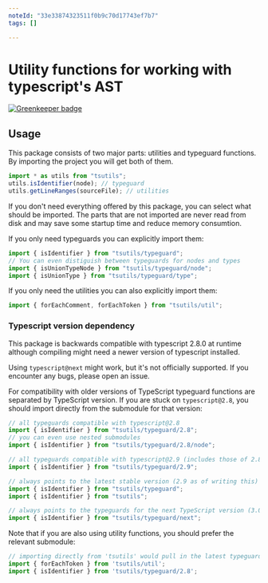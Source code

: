 ```yaml
---
noteId: "33e33874323511f0b9c70d17743ef7b7"
tags: []

---
```


# Utility functions for working with typescript's AST

[![Greenkeeper badge](https://badges.greenkeeper.io/ajafff/tsutils.svg)](https://greenkeeper.io/)

## Usage

This package consists of two major parts: utilities and typeguard functions.
By importing the project you will get both of them.
```js
import * as utils from "tsutils";
utils.isIdentifier(node); // typeguard
utils.getLineRanges(sourceFile); // utilities
```

If you don't need everything offered by this package, you can select what should be imported. The parts that are not imported are never read from disk and may save some startup time and reduce memory consumtion.

If you only need typeguards you can explicitly import them:
```js
import { isIdentifier } from "tsutils/typeguard";
// You can even distiguish between typeguards for nodes and types
import { isUnionTypeNode } from "tsutils/typeguard/node";
import { isUnionType } from "tsutils/typeguard/type";
```

If you only need the utilities you can also explicitly import them:
```js
import { forEachComment, forEachToken } from "tsutils/util";
```

### Typescript version dependency

This package is backwards compatible with typescript 2.8.0 at runtime although compiling might need a newer version of typescript installed.

Using `typescript@next` might work, but it's not officially supported. If you encounter any bugs, please open an issue.

For compatibility with older versions of TypeScript typeguard functions are separated by TypeScript version. If you are stuck on `typescript@2.8`, you should import directly from the submodule for that version:

```js
// all typeguards compatible with typescript@2.8
import { isIdentifier } from "tsutils/typeguard/2.8";
// you can even use nested submodules
import { isIdentifier } from "tsutils/typeguard/2.8/node";

// all typeguards compatible with typescript@2.9 (includes those of 2.8)
import { isIdentifier } from "tsutils/typeguard/2.9";

// always points to the latest stable version (2.9 as of writing this)
import { isIdentifier } from "tsutils/typeguard";
import { isIdentifier } from "tsutils";

// always points to the typeguards for the next TypeScript version (3.0 as of writing this)
import { isIdentifier } from "tsutils/typeguard/next";
```

Note that if you are also using utility functions, you should prefer the relevant submodule:

```js
// importing directly from 'tsutils' would pull in the latest typeguards
import { forEachToken } from 'tsutils/util';
import { isIdentifier } from 'tsutils/typeguard/2.8';
```
